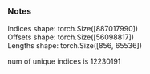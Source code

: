 ### Notes

Indices shape: torch.Size([887017990])  
Offsets shape: torch.Size([56098817])  
Lengths shape: torch.Size([856, 65536])  


num of unique indices is 12230191